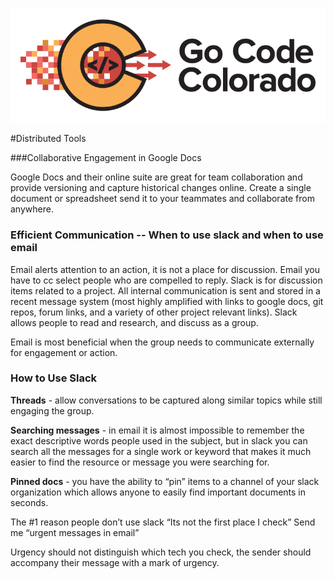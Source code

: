 ![gcc_logo_2020](https://github.com/GoCodeColorado/GoCodeColorado-kbase-public/blob/master/Images/GC20_Logo_Condensed_transp%20-%20Copy.png)

#Distributed Tools

###Collaborative Engagement in Google Docs

Google Docs and their online suite are great for team collaboration and provide versioning and capture historical changes online. Create a single document or spreadsheet send it to your teammates and collaborate from anywhere.

### Efficient Communication -- When to use slack and when to use email

Email alerts attention to an action, it is not a place for discussion. Email you have to cc select people who are compelled to reply. Slack is for discussion items related to a project. All internal communication is sent and stored in a recent message system (most highly amplified with links to google docs, git repos, forum links, and a variety of other project relevant links). Slack allows people to read and research, and discuss as a group.

Email is most beneficial when the group needs to communicate externally for engagement or action.

### How to Use Slack

__Threads__ - allow conversations to be captured along similar topics while still engaging the group.

__Searching messages__ - in email it is almost impossible to remember the exact descriptive words people used in the subject, but in slack you can search all the messages for a single work or keyword that makes it much easier to find the resource or message you were searching for.

__Pinned docs__ - you have the ability to “pin” items to a channel of your slack organization which allows anyone to easily find important documents in seconds.

The #1 reason people don’t use slack “Its not the first place I check” Send me “urgent messages in email”

Urgency should not distinguish which tech you check, the sender should accompany their message with a mark of urgency.
